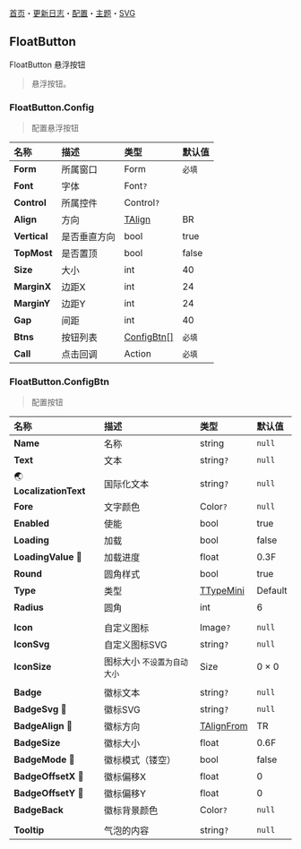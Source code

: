 ﻿[首页](../Home.md)・[更新日志](../UpdateLog.md)・[配置](../Config.md)・[主题](../Theme.md)・[SVG](../SVG.md)

## FloatButton

FloatButton 悬浮按钮

> 悬浮按钮。

### FloatButton.Config

> 配置悬浮按钮

名称 | 描述 | 类型 | 默认值 |
:--|:--|:--|:--|
**Form** | 所属窗口 | Form | `必填` |
**Font** | 字体 | Font`?` ||
**Control** | 所属控件 | Control`?` ||
**Align** | 方向 | [TAlign](Enum.md#talign) | BR |
**Vertical** | 是否垂直方向 | bool | true |
**TopMost** | 是否置顶 | bool | false |
**Size** | 大小 | int | 40 |
**MarginX** | 边距X | int | 24 |
**MarginY** | 边距Y | int | 24 |
**Gap** | 间距 | int | 40 |
**Btns** | 按钮列表 | [ConfigBtn[]](#floatbutton.configbtn) | `必填` |
**Call** | 点击回调 | Action<ConfigBtn> | `必填` |

### FloatButton.ConfigBtn

> 配置按钮

名称 | 描述 | 类型 | 默认值 |
:--|:--|:--|:--|
**Name** | 名称 | string | `null` |
**Text** | 文本 | string`?` | `null` |
🌏 **LocalizationText** | 国际化文本 | string`?` | `null` |
**Fore** | 文字颜色 | Color`?` | `null` |
**Enabled** | 使能 | bool | true |
**Loading** | 加载 | bool | false |
**LoadingValue** 🔴 | 加载进度 | float | 0.3F |
**Round** | 圆角样式 | bool | true |
**Type** | 类型 | [TTypeMini](Enum.md#ttypemini) | Default |
**Radius** | 圆角 | int | 6 |
||||
**Icon** | 自定义图标 | Image`?` | `null` |
**IconSvg** | 自定义图标SVG | string`?` | `null` |
**IconSize** | 图标大小 `不设置为自动大小` | Size | 0 × 0 |
||||
**Badge** | 徽标文本 | string`?` | `null` |
**BadgeSvg** 🔴 | 徽标SVG | string`?` | `null` |
**BadgeAlign** 🔴 | 徽标方向 | [TAlignFrom](Enum.md#talignfrom) | TR |
**BadgeSize** | 徽标大小 | float | 0.6F |
**BadgeMode** 🔴 | 徽标模式（镂空） | bool | false |
**BadgeOffsetX** 🔴 | 徽标偏移X | float | 0 |
**BadgeOffsetY** 🔴 | 徽标偏移Y | float | 0 |
**BadgeBack** | 徽标背景颜色 | Color`?` | `null` |
||||
**Tooltip** | 气泡的内容 | string`?` | `null` |